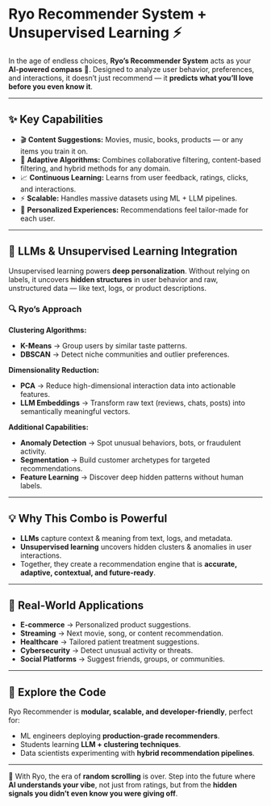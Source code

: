 # Ryo Recommender System + Unsupervised Learning ⚡

In the age of endless choices, **Ryo’s Recommender System** acts as your **AI-powered compass** 🧭. Designed to analyze user behavior, preferences, and interactions, it doesn’t just recommend — it **predicts what you’ll love before you even know it**.

---

## ✨ Key Capabilities

- 🎬 **Content Suggestions:** Movies, music, books, products — or any items you train it on.  
- 🔄 **Adaptive Algorithms:** Combines collaborative filtering, content-based filtering, and hybrid methods for any domain.  
- 📈 **Continuous Learning:** Learns from user feedback, ratings, clicks, and interactions.  
- ⚡ **Scalable:** Handles massive datasets using ML + LLM pipelines.  
- 🤝 **Personalized Experiences:** Recommendations feel tailor-made for each user.  

---

## 🧠 LLMs & Unsupervised Learning Integration

Unsupervised learning powers **deep personalization**. Without relying on labels, it uncovers **hidden structures** in user behavior and raw, unstructured data — like text, logs, or product descriptions.

### 🔍 Ryo’s Approach

**Clustering Algorithms:**  
- **K-Means** → Group users by similar taste patterns.  
- **DBSCAN** → Detect niche communities and outlier preferences.  

**Dimensionality Reduction:**  
- **PCA** → Reduce high-dimensional interaction data into actionable features.  
- **LLM Embeddings** → Transform raw text (reviews, chats, posts) into semantically meaningful vectors.  

**Additional Capabilities:**  
- **Anomaly Detection** → Spot unusual behaviors, bots, or fraudulent activity.  
- **Segmentation** → Build customer archetypes for targeted recommendations.  
- **Feature Learning** → Discover deep hidden patterns without human labels.  

---

## 💡 Why This Combo is Powerful

- **LLMs** capture context & meaning from text, logs, and metadata.  
- **Unsupervised learning** uncovers hidden clusters & anomalies in user interactions.  
- Together, they create a recommendation engine that is **accurate, adaptive, contextual, and future-ready**.  

---

## 🔗 Real-World Applications

- **E-commerce** → Personalized product suggestions.  
- **Streaming** → Next movie, song, or content recommendation.  
- **Healthcare** → Tailored patient treatment suggestions.  
- **Cybersecurity** → Detect unusual activity or threats.  
- **Social Platforms** → Suggest friends, groups, or communities.  

---

## 📁 Explore the Code

Ryo Recommender is **modular, scalable, and developer-friendly**, perfect for:  

- ML engineers deploying **production-grade recommenders**.  
- Students learning **LLM + clustering techniques**.  
- Data scientists experimenting with **hybrid recommendation pipelines**.  

---

🚀 With Ryo, the era of **random scrolling** is over. Step into the future where **AI understands your vibe**, not just from ratings, but from the **hidden signals you didn’t even know you were giving off**.
